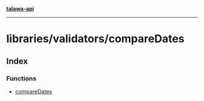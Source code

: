 [**talawa-api**](../../../README.md)

***

# libraries/validators/compareDates

## Index

### Functions

- [compareDates](functions/compareDates.md)
